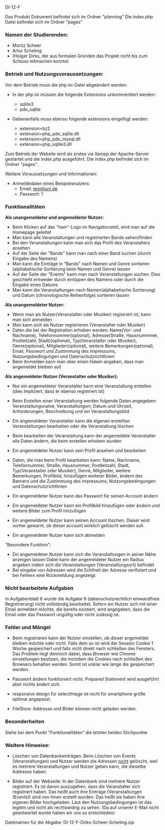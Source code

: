 DI-12-F

Das Produkt Dokument befindet sich im Ordner "planning"
Die index.php Datei befindet sich im Ordner "pages"

### Namen der Studierenden:

- Moritz Scheer
- Artur Scheling
- (Holger Dirks, der aus formalen Gründen das Projekt nicht bis zum Schluss mitmachen konnte)

### Betrieb und Nutzungsvoraussetzungen:

Vor dem Betrieb muss die php.ini-Datei abgeändert werden:
- In der php.ini müssen die folgende Extensions unkommentiert werden:
    - sqlite3
    - pdo_sqlite

- Gebenenfalls muss ebenso folgende extensions eingefügt werden:
  - extension=bz2
  - extension=php_pdo_sqlite.dll
  - extension=php_pdo_mysql.dll
  - extension=php_sqlite3.dll

Zum Betrieb der Website wird als erstes via Xampp der Apache-Server gestartet und die index.php ausgeführt. 
Die index.php befindet sich im Ordner "pages".

Weitere Voraussetzungen und Informationen:
- Anmeldedaten eines Beispielsnutzers:
    - Email: test@uni.de
    - Passwort: 1

### Funktionalitäten

**Als unangemeldeter und angemeldeter Nutzer:**

- Beim Klicken auf das "ham"-Logo im Navigationsteil, wird man auf die Homepage geleitet
- Man kann alle Veranstaltungen und registrierten Bands sehen/finden
- Bei den Veranstaltungen kann man sich das Profil des Veranstalters ansehen
- Auf der Seite der "Bands" kann man nach einer Band suchen (durch Eingabe des Namens)
- Man kann die Einträge in "Bands" nach Namen und Genre sortieren (alphabetische Sortierung beim Namen und Genre) lassen
- Auf der Seite der "Events" kann man nach Veranstaltungen suchen. Dies geschieht entweder durch eintippen des Namens oder durch die Eingabe eines Datums
- Man kann die Veranstaltungen nach Namen(alphabetische Sortierung) und Datum (chronologische Reihenfolge) sortieren lassen

**Als unangemeldeter Nutzer:**

- Wenn man als Nutzer(Veranstalter oder Musiker) registriert ist, kann man sich anmelden
- Man kann sich als Nutzer registrieren (Veranstalter oder Musiker)
- Daten die bei der Registration erhoben werden: 
  Name(Vor- und Nachname), Telefonnummer(optional), Adresse(Straße, Hausnummmer, Postleitzahl, Stadt)(optional), Typ(Veranstalter oder Musiker), Genre(optional), Mitglieder(optional), weitere Bemerkungen(optional), Email, Passwort und Zustimmung des Impressums, Nutzungsbedingungen und Datenschutzrichtlinien 
- Beim Anmelden kann man über einen Haken angeben, dass man angemeldet bleiben soll

**Als angemeldeter Nutzer (Veranstalter oder Musiker):**

- Nur ein angemeldeter Veranstalter kann eine Veranstaltung erstellen (dies impliziert, dass er ebenso registriert ist)
- Beim Erstellen einer Veranstaltung werden folgende Daten angegeben: Veranstaltungsname, Veranstaltungort, Datum und Uhrzeit, Anforderungen, Beschreibung und ein Veranstaltungsbild
- Ein angemeldeter Veranstalter kann die eigenen erstellten Veranstaltungen bearbeiten oder die Veranstaltung löschen
- Beim bearbeiten der Veranstaltung kann der angemeldete Veranstalter alle Daten ändern, die beim erstellen erhoben wurden

- Ein angemeldeter Nutzer kann sein Profil ansehen und bearbeiten
- Daten, die man beim Profil bearbeiten kann: Name, Nachname, Telefonnummer, Straße, Hausnummer, Postleitzahl, Stadt, Typ(Veranstalter oder Musiker), Genre, Mitglieder, weitere Bemerkungen, Profilbild, hinzufügen weiterer Bilder, ändern des Banners und die Zustimmung des Impressums, Nutzungsbedingungen und Datenschutzrichtlinien
- Ein angemeldeter Nutzer kann das Passwort für seinen Account ändern
- Ein angemeldeter Nutzer kann ein Profilbild hinzufügen oder ändern und weitere Bilder zum Profil hinzufügen
- Ein angemeldeter Nutzer kann seinen Account löschen. Dieser wird vorher gewarnt, ob dieser account wirklich gelöscht werden soll.
- Ein angemeldeter Nutzer kann sich abmelden

"Besondere Funktion":
- Ein angemeldeter Nutzer kann sich die Veranstaltungen in seiner Nähe anzeigen lassen
  Dabei kann der angemeldeter Nutzer ein Radius angeben indem sich die Veranstaltungen (Veranstaltungsort) befindet
- Bei eingabe von Adressen wird die Echtheit der Adresse verifiziert und bei Fehlern eine Rückmeldung angezeigt. 

### Nicht bearbeitete Aufgaben

In Aufgabenblatt 6 wurde die Aufgabe 9 (datenschutzrechtlich einwandfreie Registrierung) nicht vollständig bearbeitet.
Sofern ein Nutzer sich mit einer Email anmelden möchte, 
die bereits existiert, wird angegeben, dass die Email oder das Passwort ungültig oder nicht zulässig ist.

### Fehler und Mängel

- Beim registrieren kann der Nutzer einstellen, ob dieser angemeldet bleiben möchte oder nicht. Falls dem so ist wird der Session Cookie 1 Woche gespeichert und falls nicht direkt nach schließen des Fensters. Das Problem liegt dennoch dabei, dass Browser wie Chrome einstellungen besitzen, die trotzdem die Cookies nach schließen des Browsers behalten werden. Somit ist unklar wie lange die gespeichert werden.

- Passwort ändern funktioniert nicht. Prepared Statement wird ausgeführt aber nichts ändert sich.

- responsive design für selectImage ist nicht für smartphone größe optimal angepasst.

- FileStore: Addresse und Bilder können nicht geladen werden.

### Besonderheiten

Siehe bei dem Punkt "Funktionalitäten" die letzten beiden Stichpunkte

### Weitere Hinweise:

- Löschen von Datenbankeinträgen:
  Beim Löschen von Events (Veranstaltungen) und Nutzer
  werden die Adressen <ins>nicht</ins> gelöscht,
  weil es mehrere Veranstaltungen und Nutzer geben kann,
  die dieselbe Addresse haben.

- Bilder auf der Webseite:
  In der Datenbank sind mehrere Nutzer registriert.
  Es ist davon auszugehen, dass die Veranstalter sich registriert haben.
  Das heißt auch ihre Einträge (Veranstaltungen (Events)) sind von ihnen erstellt worden.
  Das heißt sie haben ihre eigenen Bilder hochgeladen.
  Laut den Nutzungsbedingungen ist das legitim und nicht als rechtswidrig zu sehen.
  (Da auf unserer E-Mail nicht geantwortet wurde haben wir uns so entschieden)

Dateinamen für die Abgabe:
DI-12-F-Dirks-Scheer-Scheling.zip
